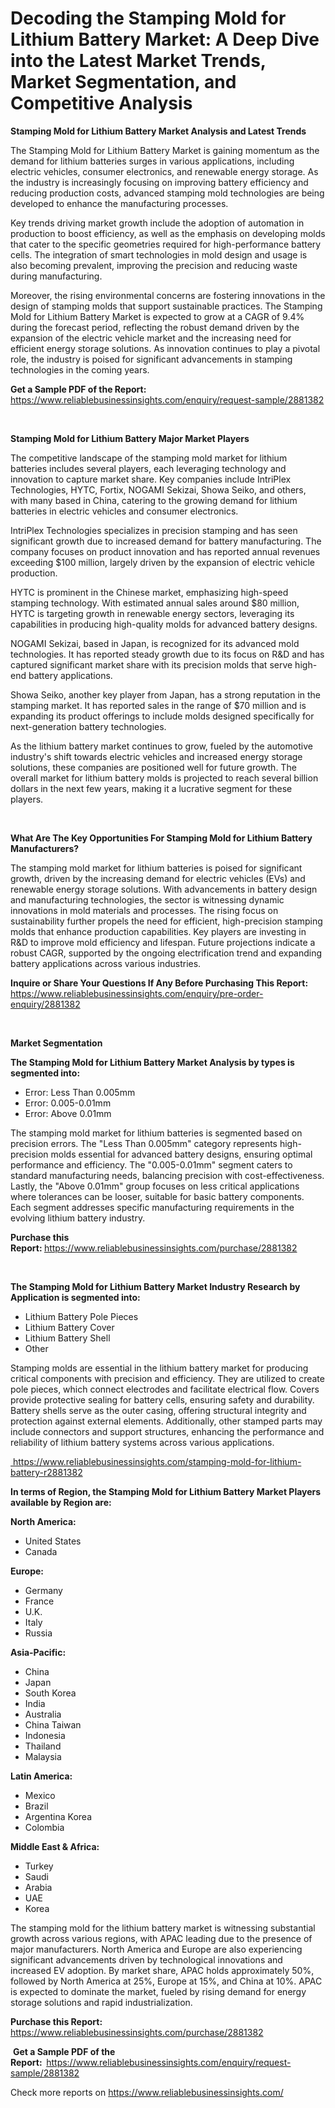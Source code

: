 <p><h1>Decoding the Stamping Mold for Lithium Battery Market: A Deep Dive into the Latest Market Trends, Market Segmentation, and Competitive Analysis</h1></p><p><strong>Stamping Mold for Lithium Battery Market Analysis and Latest Trends</strong></p>
<p><p>The Stamping Mold for Lithium Battery Market is gaining momentum as the demand for lithium batteries surges in various applications, including electric vehicles, consumer electronics, and renewable energy storage. As the industry is increasingly focusing on improving battery efficiency and reducing production costs, advanced stamping mold technologies are being developed to enhance the manufacturing processes. </p><p>Key trends driving market growth include the adoption of automation in production to boost efficiency, as well as the emphasis on developing molds that cater to the specific geometries required for high-performance battery cells. The integration of smart technologies in mold design and usage is also becoming prevalent, improving the precision and reducing waste during manufacturing.</p><p>Moreover, the rising environmental concerns are fostering innovations in the design of stamping molds that support sustainable practices. The Stamping Mold for Lithium Battery Market is expected to grow at a CAGR of 9.4% during the forecast period, reflecting the robust demand driven by the expansion of the electric vehicle market and the increasing need for efficient energy storage solutions. As innovation continues to play a pivotal role, the industry is poised for significant advancements in stamping technologies in the coming years.</p></p>
<p><strong>Get a Sample PDF of the Report:&nbsp;</strong> <a href="https://www.reliablebusinessinsights.com/enquiry/request-sample/2881382?utm_campaign=2757&utm_medium=2&utm_source=Github&utm_content=ia&utm_term=12032025&utm_id=stamping-mold-for-lithium-battery">https://www.reliablebusinessinsights.com/enquiry/request-sample/2881382</a></p>
<p>&nbsp;</p>
<p><strong>Stamping Mold for Lithium Battery Major Market Players</strong></p>
<p><p>The competitive landscape of the stamping mold market for lithium batteries includes several players, each leveraging technology and innovation to capture market share. Key companies include IntriPlex Technologies, HYTC, Fortix, NOGAMI Sekizai, Showa Seiko, and others, with many based in China, catering to the growing demand for lithium batteries in electric vehicles and consumer electronics.</p><p>IntriPlex Technologies specializes in precision stamping and has seen significant growth due to increased demand for battery manufacturing. The company focuses on product innovation and has reported annual revenues exceeding $100 million, largely driven by the expansion of electric vehicle production.</p><p>HYTC is prominent in the Chinese market, emphasizing high-speed stamping technology. With estimated annual sales around $80 million, HYTC is targeting growth in renewable energy sectors, leveraging its capabilities in producing high-quality molds for advanced battery designs.</p><p>NOGAMI Sekizai, based in Japan, is recognized for its advanced mold technologies. It has reported steady growth due to its focus on R&D and has captured significant market share with its precision molds that serve high-end battery applications.</p><p>Showa Seiko, another key player from Japan, has a strong reputation in the stamping market. It has reported sales in the range of $70 million and is expanding its product offerings to include molds designed specifically for next-generation battery technologies.</p><p>As the lithium battery market continues to grow, fueled by the automotive industry's shift towards electric vehicles and increased energy storage solutions, these companies are positioned well for future growth. The overall market for lithium battery molds is projected to reach several billion dollars in the next few years, making it a lucrative segment for these players.</p></p>
<p>&nbsp;</p>
<p><strong>What Are The Key Opportunities For Stamping Mold for Lithium Battery Manufacturers?</strong></p>
<p><p>The stamping mold market for lithium batteries is poised for significant growth, driven by the increasing demand for electric vehicles (EVs) and renewable energy storage solutions. With advancements in battery design and manufacturing technologies, the sector is witnessing dynamic innovations in mold materials and processes. The rising focus on sustainability further propels the need for efficient, high-precision stamping molds that enhance production capabilities. Key players are investing in R&D to improve mold efficiency and lifespan. Future projections indicate a robust CAGR, supported by the ongoing electrification trend and expanding battery applications across various industries.</p></p>
<p><strong>Inquire or Share Your Questions If Any Before Purchasing This Report:</strong> <a href="https://www.reliablebusinessinsights.com/enquiry/pre-order-enquiry/2881382?utm_campaign=2757&utm_medium=2&utm_source=Github&utm_content=ia&utm_term=12032025&utm_id=stamping-mold-for-lithium-battery">https://www.reliablebusinessinsights.com/enquiry/pre-order-enquiry/2881382</a></p>
<p>&nbsp;</p>
<p><strong>Market Segmentation</strong></p>
<p><strong>The Stamping Mold for Lithium Battery Market Analysis by types is segmented into:</strong></p>
<p><ul><li>Error: Less Than 0.005mm</li><li>Error: 0.005-0.01mm</li><li>Error: Above 0.01mm</li></ul></p>
<p><p>The stamping mold market for lithium batteries is segmented based on precision errors. The "Less Than 0.005mm" category represents high-precision molds essential for advanced battery designs, ensuring optimal performance and efficiency. The "0.005-0.01mm" segment caters to standard manufacturing needs, balancing precision with cost-effectiveness. Lastly, the "Above 0.01mm" group focuses on less critical applications where tolerances can be looser, suitable for basic battery components. Each segment addresses specific manufacturing requirements in the evolving lithium battery industry.</p></p>
<p><strong>Purchase this Report:&nbsp;</strong><a href="https://www.reliablebusinessinsights.com/purchase/2881382?utm_campaign=2757&utm_medium=2&utm_source=Github&utm_content=ia&utm_term=12032025&utm_id=stamping-mold-for-lithium-battery">https://www.reliablebusinessinsights.com/purchase/2881382</a></p>
<p>&nbsp;</p>
<p><strong>The Stamping Mold for Lithium Battery Market Industry Research by Application is segmented into:</strong></p>
<p><ul><li>Lithium Battery Pole Pieces</li><li>Lithium Battery Cover</li><li>Lithium Battery Shell</li><li>Other</li></ul></p>
<p><p>Stamping molds are essential in the lithium battery market for producing critical components with precision and efficiency. They are utilized to create pole pieces, which connect electrodes and facilitate electrical flow. Covers provide protective sealing for battery cells, ensuring safety and durability. Battery shells serve as the outer casing, offering structural integrity and protection against external elements. Additionally, other stamped parts may include connectors and support structures, enhancing the performance and reliability of lithium battery systems across various applications.</p></p>
<p><a href="https://www.reliablebusinessinsights.com/stamping-mold-for-lithium-battery-r2881382?utm_campaign=2757&utm_medium=2&utm_source=Github&utm_content=ia&utm_term=12032025&utm_id=stamping-mold-for-lithium-battery">&nbsp;https://www.reliablebusinessinsights.com/stamping-mold-for-lithium-battery-r2881382</a></p>
<p><strong>In terms of Region, the Stamping Mold for Lithium Battery Market Players available by Region are:</strong></p>
<p>
    <p> <strong> North America: </strong>
        <ul>
            <li>United States</li>
            <li>Canada</li>
        </ul>
        </p> 
    <p> <strong> Europe: </strong>
        <ul>
            <li>Germany</li>
            <li>France</li>
            <li>U.K.</li>
            <li>Italy</li>
            <li>Russia</li>
        </ul>
        </p> 
    <p> <strong> Asia-Pacific: </strong>
        <ul>
            <li>China</li>
            <li>Japan</li>
            <li>South Korea</li>
            <li>India</li>
            <li>Australia</li>
            <li>China Taiwan</li>
            <li>Indonesia</li>
            <li>Thailand</li>
            <li>Malaysia</li>
        </ul>
        </p> 
    <p> <strong> Latin America: </strong>
        <ul>
            <li>Mexico</li>
            <li>Brazil</li>
            <li>Argentina Korea</li>
            <li>Colombia</li>
        </ul>
        </p> 
    <p> <strong> Middle East & Africa: </strong>
        <ul>
            <li>Turkey</li>
            <li>Saudi</li>
            <li>Arabia</li>
            <li>UAE</li>
            <li>Korea</li>
        </ul>
    </p>
    </p>
<p><p>The stamping mold for the lithium battery market is witnessing substantial growth across various regions, with APAC leading due to the presence of major manufacturers. North America and Europe are also experiencing significant advancements driven by technological innovations and increased EV adoption. By market share, APAC holds approximately 50%, followed by North America at 25%, Europe at 15%, and China at 10%. APAC is expected to dominate the market, fueled by rising demand for energy storage solutions and rapid industrialization.</p></p>
<p><strong>Purchase this Report: </strong><a href="https://www.reliablebusinessinsights.com/purchase/2881382?utm_campaign=2757&utm_medium=2&utm_source=Github&utm_content=ia&utm_term=12032025&utm_id=stamping-mold-for-lithium-battery">https://www.reliablebusinessinsights.com/purchase/2881382</a></p>
<p>&nbsp;<strong>Get a Sample PDF of the Report:&nbsp;&nbsp;</strong><a href="https://www.reliablebusinessinsights.com/enquiry/request-sample/2881382?utm_campaign=2757&utm_medium=2&utm_source=Github&utm_content=ia&utm_term=12032025&utm_id=stamping-mold-for-lithium-battery">https://www.reliablebusinessinsights.com/enquiry/request-sample/2881382</a></p>
<p><strong></strong></p>
<p>Check more reports on <a href="https://www.reliablebusinessinsights.com/?utm_campaign=2757&utm_medium=2&utm_source=Github&utm_content=ia&utm_term=12032025&utm_id=stamping-mold-for-lithium-battery">https://www.reliablebusinessinsights.com/</a></p>